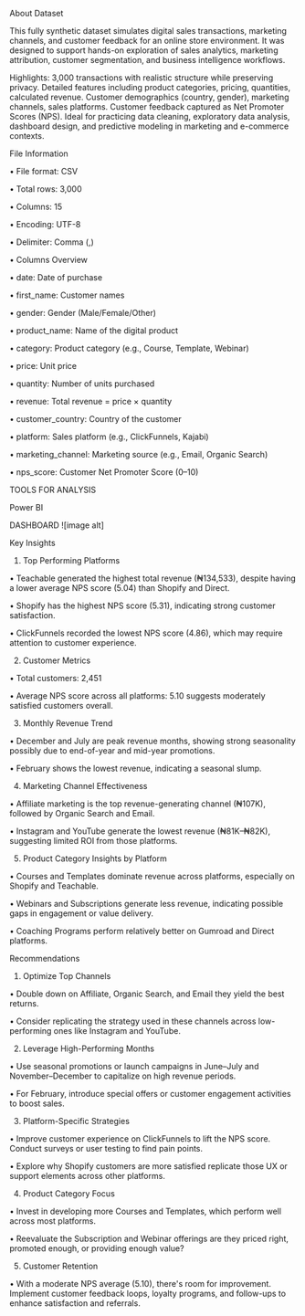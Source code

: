 

About Dataset

This fully synthetic dataset simulates digital sales transactions, marketing channels, and customer feedback for an online store environment.
It was designed to support hands-on exploration of sales analytics, marketing attribution, customer segmentation, and business intelligence workflows.

Highlights:
3,000 transactions with realistic structure while preserving privacy.
Detailed features including product categories, pricing, quantities, calculated revenue.
Customer demographics (country, gender), marketing channels, sales platforms.
Customer feedback captured as Net Promoter Scores (NPS).
Ideal for practicing data cleaning, exploratory data analysis, dashboard design, and predictive modeling in marketing and e-commerce contexts.

File Information

•	File format: CSV

•	Total rows: 3,000

•	Columns: 15

•	Encoding: UTF-8

•	Delimiter: Comma (,)

•	Columns Overview

•	date: Date of purchase

•	first_name: Customer names


•	gender: Gender (Male/Female/Other)

•	product_name: Name of the digital product

•	category: Product category (e.g., Course, Template, Webinar)

•	price: Unit price

•	quantity: Number of units purchased

•	revenue: Total revenue = price × quantity

•	customer_country: Country of the customer

•	platform: Sales platform (e.g., ClickFunnels, Kajabi)

•	marketing_channel: Marketing source (e.g., Email, Organic Search)

•	nps_score: Customer Net Promoter Score (0–10)

TOOLS FOR ANALYSIS

Power BI

DASHBOARD
![image alt]

Key Insights

1. Top Performing Platforms

•	Teachable generated the highest total revenue (₦134,533), despite having a lower average NPS score (5.04) than Shopify and Direct.

•	Shopify has the highest NPS score (5.31), indicating strong customer satisfaction.

•	ClickFunnels recorded the lowest NPS score (4.86), which may require attention to customer experience.

2. Customer Metrics

•	Total customers: 2,451

•	Average NPS score across all platforms: 5.10 suggests moderately satisfied customers overall.

3. Monthly Revenue Trend

•	December and July are peak revenue months, showing strong seasonality possibly due to end-of-year and mid-year promotions.

•	February shows the lowest revenue, indicating a seasonal slump.

4. Marketing Channel Effectiveness

•	Affiliate marketing is the top revenue-generating channel (₦107K), followed by Organic Search and Email.

•	Instagram and YouTube generate the lowest revenue (₦81K–₦82K), suggesting limited ROI from those platforms.

5. Product Category Insights by Platform

•	Courses and Templates dominate revenue across platforms, especially on Shopify and Teachable.

•	Webinars and Subscriptions generate less revenue, indicating possible gaps in engagement or value delivery.

•	Coaching Programs perform relatively better on Gumroad and Direct platforms.

 Recommendations

1. Optimize Top Channels

•	Double down on Affiliate, Organic Search, and Email they yield the best returns.

•	Consider replicating the strategy used in these channels across low-performing ones like Instagram and YouTube.

2. Leverage High-Performing Months

•	Use seasonal promotions or launch campaigns in June–July and November–December to capitalize on high revenue periods.

•	For February, introduce special offers or customer engagement activities to boost sales.

3. Platform-Specific Strategies

•	Improve customer experience on ClickFunnels to lift the NPS score. Conduct surveys or user testing to find pain points.

•	Explore why Shopify customers are more satisfied replicate those UX or support elements across other platforms.

4. Product Category Focus

•	Invest in developing more Courses and Templates, which perform well across most platforms.

•	Reevaluate the Subscription and Webinar offerings are they priced right, promoted enough, or providing enough value?

5. Customer Retention

•	With a moderate NPS average (5.10), there's room for improvement. Implement customer feedback loops, loyalty programs, and follow-ups to enhance satisfaction and referrals.


